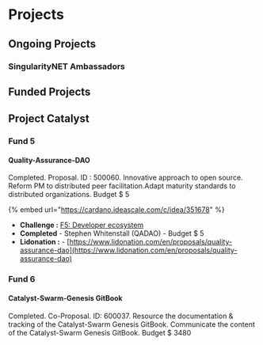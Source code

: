# Projects

## Ongoing Projects

### SingularityNET Ambassadors&#x20;

## Funded Projects

## Project Catalyst

### Fund 5

#### Quality-Assurance-DAO

Completed. Proposal. ID : 500060. Innovative approach to open source. Reform PM to distributed peer facilitation.Adapt maturity standards to distributed organizations. Budget $ 5

{% embed url="https://cardano.ideascale.com/c/idea/351678" %}

* **Challenge :** [F5: Developer ecosystem](https://cardano.ideascale.com/c/campaigns/25939/about)
* **Completed** - Stephen Whitenstall (QADAO) - Budget $ 5
* **Lidonation :** - [https://www.lidonation.com/en/proposals/quality-assurance-dao](https://www.lidonation.com/en/proposals/quality-assurance-dao)

### Fund 6

#### Catalyst-Swarm-Genesis GitBook

Completed. Co-Proposal. ID: 600037. Resource the documentation & tracking of the Catalyst-Swarm Genesis GitBook. Communicate the content of the Catalyst-Swarm Genesis GitBook. Budget $ 3480
